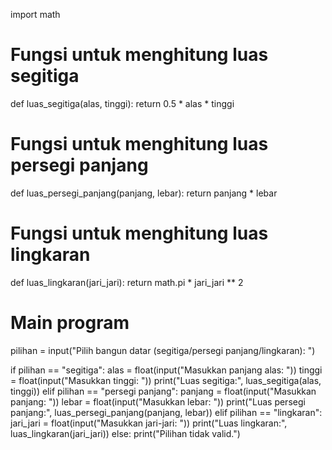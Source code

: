 import math

# Fungsi untuk menghitung luas segitiga
def luas_segitiga(alas, tinggi):
    return 0.5 * alas * tinggi

# Fungsi untuk menghitung luas persegi panjang
def luas_persegi_panjang(panjang, lebar):
    return panjang * lebar

# Fungsi untuk menghitung luas lingkaran
def luas_lingkaran(jari_jari):
    return math.pi * jari_jari ** 2

# Main program
pilihan = input("Pilih bangun datar (segitiga/persegi panjang/lingkaran): ")

if pilihan == "segitiga":
    alas = float(input("Masukkan panjang alas: "))
    tinggi = float(input("Masukkan tinggi: "))
    print("Luas segitiga:", luas_segitiga(alas, tinggi))
elif pilihan == "persegi panjang":
    panjang = float(input("Masukkan panjang: "))
    lebar = float(input("Masukkan lebar: "))
    print("Luas persegi panjang:", luas_persegi_panjang(panjang, lebar))
elif pilihan == "lingkaran":
    jari_jari = float(input("Masukkan jari-jari: "))
    print("Luas lingkaran:", luas_lingkaran(jari_jari))
else:
    print("Pilihan tidak valid.")
